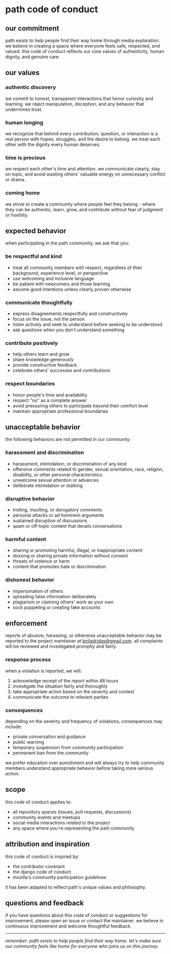 # path code of conduct

## our commitment

path exists to help people find their way home through media exploration. we believe in creating a space where everyone feels safe, respected, and valued. this code of conduct reflects our core values of authenticity, human dignity, and genuine care.

## our values

### authentic discovery
we commit to honest, transparent interactions that honor curiosity and learning. we reject manipulation, deception, and any behavior that undermines trust.

### human longing
we recognize that behind every contribution, question, or interaction is a real person with hopes, struggles, and the desire to belong. we treat each other with the dignity every human deserves.

### time is precious
we respect each other's time and attention. we communicate clearly, stay on topic, and avoid wasting others' valuable energy on unnecessary conflict or drama.

### coming home
we strive to create a community where people feel they belong - where they can be authentic, learn, grow, and contribute without fear of judgment or hostility.

## expected behavior

when participating in the path community, we ask that you:

### be respectful and kind
- treat all community members with respect, regardless of their background, experience level, or perspective
- use welcoming and inclusive language
- be patient with newcomers and those learning
- assume good intentions unless clearly proven otherwise

### communicate thoughtfully
- express disagreements respectfully and constructively
- focus on the issue, not the person
- listen actively and seek to understand before seeking to be understood
- ask questions when you don't understand something

### contribute positively
- help others learn and grow
- share knowledge generously
- provide constructive feedback
- celebrate others' successes and contributions

### respect boundaries
- honor people's time and availability
- respect "no" as a complete answer
- avoid pressuring others to participate beyond their comfort level
- maintain appropriate professional boundaries

## unacceptable behavior

the following behaviors are not permitted in our community:

### harassment and discrimination
- harassment, intimidation, or discrimination of any kind
- offensive comments related to gender, sexual orientation, race, religion, disability, or other personal characteristics
- unwelcome sexual attention or advances
- deliberate intimidation or stalking

### disruptive behavior
- trolling, insulting, or derogatory comments
- personal attacks or ad hominem arguments
- sustained disruption of discussions
- spam or off-topic content that derails conversations

### harmful content
- sharing or promoting harmful, illegal, or inappropriate content
- doxxing or sharing private information without consent
- threats of violence or harm
- content that promotes hate or discrimination

### dishonest behavior
- impersonation of others
- spreading false information deliberately
- plagiarism or claiming others' work as your own
- sock puppeting or creating fake accounts

## enforcement

reports of abusive, harassing, or otherwise unacceptable behavior may be reported to the project maintainer at bniladridas@gmail.com. all complaints will be reviewed and investigated promptly and fairly.

### response process
when a violation is reported, we will:
1. acknowledge receipt of the report within 48 hours
2. investigate the situation fairly and thoroughly
3. take appropriate action based on the severity and context
4. communicate the outcome to relevant parties

### consequences
depending on the severity and frequency of violations, consequences may include:
- private conversation and guidance
- public warning
- temporary suspension from community participation
- permanent ban from the community

we prefer education over punishment and will always try to help community members understand appropriate behavior before taking more serious action.

## scope

this code of conduct applies to:
- all repository spaces (issues, pull requests, discussions)
- community events and meetups
- social media interactions related to the project
- any space where you're representing the path community

## attribution and inspiration

this code of conduct is inspired by:
- the contributor covenant
- the django code of conduct
- mozilla's community participation guidelines

it has been adapted to reflect path's unique values and philosophy.

## questions and feedback

if you have questions about this code of conduct or suggestions for improvement, please open an issue or contact the maintainer. we believe in continuous improvement and welcome thoughtful feedback.

---

*remember: path exists to help people find their way home. let's make sure our community feels like home for everyone who joins us on this journey.*
